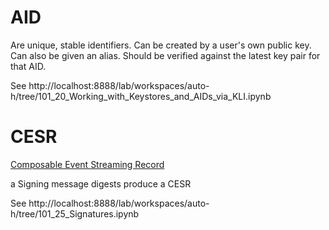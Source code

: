# AID
Are unique, stable identifiers.
Can be created by a user's own public key.
Can also be given an alias.
Should be verified against the latest key pair for that AID.

See http://localhost:8888/lab/workspaces/auto-h/tree/101_20_Working_with_Keystores_and_AIDs_via_KLI.ipynb


# CESR

[Composable Event Streaming Record](https://trustoverip.github.io/tswg-cesr-specification/)

a Signing message digests produce a CESR

See http://localhost:8888/lab/workspaces/auto-h/tree/101_25_Signatures.ipynb